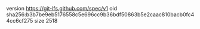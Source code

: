 version https://git-lfs.github.com/spec/v1
oid sha256:b3b7be9eb5176558c5e696cc9b36bdf50863b5e2caac810bacb0fc44cc6cf275
size 2518
